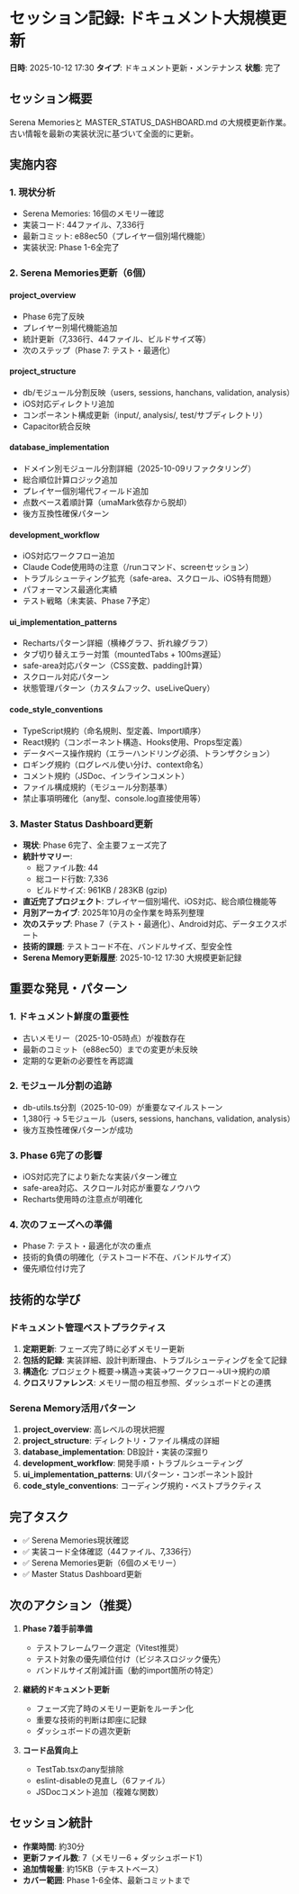 # セッション記録: ドキュメント大規模更新

**日時**: 2025-10-12 17:30
**タイプ**: ドキュメント更新・メンテナンス
**状態**: 完了

## セッション概要

Serena Memoriesと MASTER_STATUS_DASHBOARD.md の大規模更新作業。古い情報を最新の実装状況に基づいて全面的に更新。

## 実施内容

### 1. 現状分析
- Serena Memories: 16個のメモリー確認
- 実装コード: 44ファイル、7,336行
- 最新コミット: e88ec50（プレイヤー個別場代機能）
- 実装状況: Phase 1-6全完了

### 2. Serena Memories更新（6個）

#### project_overview
- Phase 6完了反映
- プレイヤー別場代機能追加
- 統計更新（7,336行、44ファイル、ビルドサイズ等）
- 次のステップ（Phase 7: テスト・最適化）

#### project_structure
- db/モジュール分割反映（users, sessions, hanchans, validation, analysis）
- iOS対応ディレクトリ追加
- コンポーネント構成更新（input/, analysis/, test/サブディレクトリ）
- Capacitor統合反映

#### database_implementation
- ドメイン別モジュール分割詳細（2025-10-09リファクタリング）
- 総合順位計算ロジック追加
- プレイヤー個別場代フィールド追加
- 点数ベース着順計算（umaMark依存から脱却）
- 後方互換性確保パターン

#### development_workflow
- iOS対応ワークフロー追加
- Claude Code使用時の注意（/runコマンド、screenセッション）
- トラブルシューティング拡充（safe-area、スクロール、iOS特有問題）
- パフォーマンス最適化実績
- テスト戦略（未実装、Phase 7予定）

#### ui_implementation_patterns
- Rechartsパターン詳細（横棒グラフ、折れ線グラフ）
- タブ切り替えエラー対策（mountedTabs + 100ms遅延）
- safe-area対応パターン（CSS変数、padding計算）
- スクロール対応パターン
- 状態管理パターン（カスタムフック、useLiveQuery）

#### code_style_conventions
- TypeScript規約（命名規則、型定義、Import順序）
- React規約（コンポーネント構造、Hooks使用、Props型定義）
- データベース操作規約（エラーハンドリング必須、トランザクション）
- ロギング規約（ログレベル使い分け、context命名）
- コメント規約（JSDoc、インラインコメント）
- ファイル構成規約（モジュール分割基準）
- 禁止事項明確化（any型、console.log直接使用等）

### 3. Master Status Dashboard更新

- **現状**: Phase 6完了、全主要フェーズ完了
- **統計サマリー**: 
  - 総ファイル数: 44
  - 総コード行数: 7,336
  - ビルドサイズ: 961KB / 283KB (gzip)
- **直近完了プロジェクト**: プレイヤー個別場代、iOS対応、総合順位機能等
- **月別アーカイブ**: 2025年10月の全作業を時系列整理
- **次のステップ**: Phase 7（テスト・最適化）、Android対応、データエクスポート
- **技術的課題**: テストコード不在、バンドルサイズ、型安全性
- **Serena Memory更新履歴**: 2025-10-12 17:30 大規模更新記録

## 重要な発見・パターン

### 1. ドキュメント鮮度の重要性
- 古いメモリー（2025-10-05時点）が複数存在
- 最新のコミット（e88ec50）までの変更が未反映
- 定期的な更新の必要性を再認識

### 2. モジュール分割の追跡
- db-utils.ts分割（2025-10-09）が重要なマイルストーン
- 1,380行 → 5モジュール（users, sessions, hanchans, validation, analysis）
- 後方互換性確保パターンが成功

### 3. Phase 6完了の影響
- iOS対応完了により新たな実装パターン確立
- safe-area対応、スクロール対応が重要なノウハウ
- Recharts使用時の注意点が明確化

### 4. 次のフェーズへの準備
- Phase 7: テスト・最適化が次の重点
- 技術的負債の明確化（テストコード不在、バンドルサイズ）
- 優先順位付け完了

## 技術的な学び

### ドキュメント管理ベストプラクティス
1. **定期更新**: フェーズ完了時に必ずメモリー更新
2. **包括的記録**: 実装詳細、設計判断理由、トラブルシューティングを全て記録
3. **構造化**: プロジェクト概要→構造→実装→ワークフロー→UI→規約の順
4. **クロスリファレンス**: メモリー間の相互参照、ダッシュボードとの連携

### Serena Memory活用パターン
1. **project_overview**: 高レベルの現状把握
2. **project_structure**: ディレクトリ・ファイル構成の詳細
3. **database_implementation**: DB設計・実装の深掘り
4. **development_workflow**: 開発手順・トラブルシューティング
5. **ui_implementation_patterns**: UIパターン・コンポーネント設計
6. **code_style_conventions**: コーディング規約・ベストプラクティス

## 完了タスク

- ✅ Serena Memories現状確認
- ✅ 実装コード全体確認（44ファイル、7,336行）
- ✅ Serena Memories更新（6個のメモリー）
- ✅ Master Status Dashboard更新

## 次のアクション（推奨）

1. **Phase 7着手前準備**
   - テストフレームワーク選定（Vitest推奨）
   - テスト対象の優先順位付け（ビジネスロジック優先）
   - バンドルサイズ削減計画（動的import箇所の特定）

2. **継続的ドキュメント更新**
   - フェーズ完了時のメモリー更新をルーチン化
   - 重要な技術的判断は即座に記録
   - ダッシュボードの週次更新

3. **コード品質向上**
   - TestTab.tsxのany型排除
   - eslint-disableの見直し（6ファイル）
   - JSDocコメント追加（複雑な関数）

## セッション統計

- **作業時間**: 約30分
- **更新ファイル数**: 7（メモリー6 + ダッシュボード1）
- **追加情報量**: 約15KB（テキストベース）
- **カバー範囲**: Phase 1-6全体、最新コミットまで

